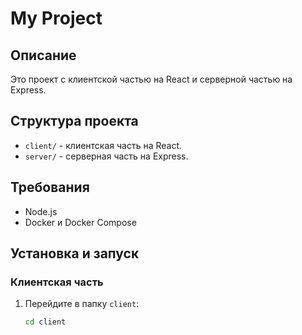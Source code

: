 # My Project

## Описание

Это проект с клиентской частью на React и серверной частью на Express.

## Структура проекта

- `client/` - клиентская часть на React.
- `server/` - серверная часть на Express.

## Требования

- Node.js
- Docker и Docker Compose

## Установка и запуск

### Клиентская часть

1. Перейдите в папку `client`:

   ```sh
   cd client
